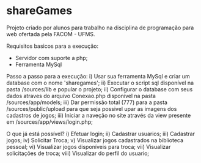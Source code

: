# shareGames
Projeto criado por alunos para trabalho na disciplina de programação para web ofertada pela FACOM - UFMS.

Requisitos basicos para a execução:
- Servidor com suporte a php;
- Ferramenta MySql

Passo a passo para a execução:
i) Usar sua ferramenta MySql e criar um database com o nome 'sharegames';
ii) Executar o script sql disponível na pasta /sources/lib e popular o projeto;
ii) Configurar o database com seus dados atraves do arquivo Conexao.php disponivel na pasta /sources/app/models;
iii) Dar permissão total (777) para a pasta /sources/public/upload para que seja possivel upar as imagens dos cadastros de jogos;
iii) Iniciar a naveção no site através da view presente em /sources/app/views/login.php;

O que já está possível?
i) Efetuar login;
ii) Cadastrar usuarios;
iii) Cadastrar jogos;
iv) Solicitar Troca;
v) Visualizar jogos cadastrados na biblioteca pessoal;
vi) Visualizar jogos disponíveis para troca;
vii) Visualizar solicitações de troca;
viii) Visualizar do perfil do usuario;

